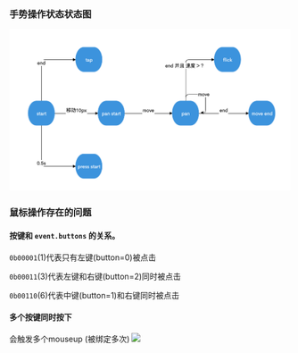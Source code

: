 ### 手势操作状态状态图
![](./手势的基本知识1.png)

### 鼠标操作存在的问题
#### 按键和 `event.buttons` 的关系。
`0b00001`(1)代表只有左键(button=0)被点击

`0b00011`(3)代表左键和右键(button=2)同时被点击

`0b00110`(6)代表中键(button=1)和右键同时被点击

#### 多个按键同时按下
会触发多个mouseup (被绑定多次)
![](./3dbb916859109d1d1be4e008388d29f.png)

